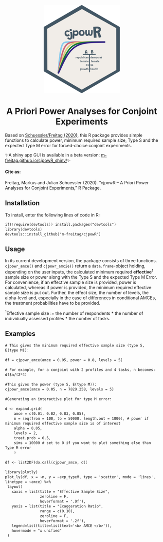 <p align="center"><img src="cjpowR_hex.png" width="250"></p>

<h1 align="center">A Priori Power Analyses for Conjoint Experiments</h1>


Based on [Schuessler/Freitag (2020)](https://osf.io/preprints/socarxiv/9yuhp/), this R package provides simple
functions to calculate power, minimum required sample size, Type S and the expected Type M error for forced-choice conjoint experiments.

✨A shiny app GUI is available in a beta version: [m-freitag.github.io/cjpowR_shiny/](m-freitag.github.io/cjpowR_shiny/)✨


#### Cite as:

Freitag, Markus and Julian Schuessler (2020). “cjpowR – A Priori Power Analyses for Conjoint Experiments,” R Package. 

## Installation

To install, enter the following lines of code in R:

```{r}
if(!require(devtools)) install.packages("devtools")
library(devtools)
devtools::install_github("m-freitag/cjpowR")
```

## Usage

In its current development version, the package consists of three functions. `cjpowr_amce()` and `cjpowr_amcie()` return a `data.frame`-object holding, depending on the user inputs, the calculated minimum required **effective**<sup>1</sup> sample size or power along with the Type S and the expected Type M Error. 
For convenience, if an effective sample size is provided, power is calculated, whereas if power is provided, the minimum required effective sample size is put out. 
Further, the effect size, the number of levels, the alpha-level and, especially in the case of differences in conditional AMCEs, the treatment probabilities have to be provided.

<sup>1</sup>Effective sample size := the number of respondents * the number of individually assessed profiles * the number of tasks.

## Examples

```{r}
# This gives the minimum required effective sample size (type S, E(type M)):

df = cjpowr_amce(amce = 0.05, power = 0.8, levels = 5)

# For example, for a conjoint with 2 profiles and 4 tasks, n becomes:
df$n/(2*4)

#This gives the power (type S, E(type M)):
cjpowr_amce(amce = 0.05, n = 7829.258, levels = 5)

#Generating an interactive plot for type M error:

d <- expand.grid(
    amce = c(0.01, 0.02, 0.03, 0.05), 
    n = seq(from = 100, to = 50000, length.out = 1000), # power if minimum required effective sample size is of interest 
    alpha = 0.05, 
    levels = 2,
    treat.prob = 0.5,
    sims = 10000 # set to 0 if you want to plot something else than Type M error
    )

df <- list2DF(do.call(cjpowr_amce, d))

library(plotly)
plot_ly(df, x = ~n, y = ~exp_typeM, type = 'scatter', mode = 'lines', linetype = ~amce) %>%
 layout(
   xaxis = list(title = "Effective Sample Size",
                zeroline = F,
                hoverformat = '.0f'),
   yaxis = list(title = "Exaggeration Ratio",
                range = c(0,10),
                zeroline = F,
                hoverformat = '.2f'),
   legend=list(title=list(text='<b> AMCE </b>')),
   hovermode = "x unified"
 )
```
